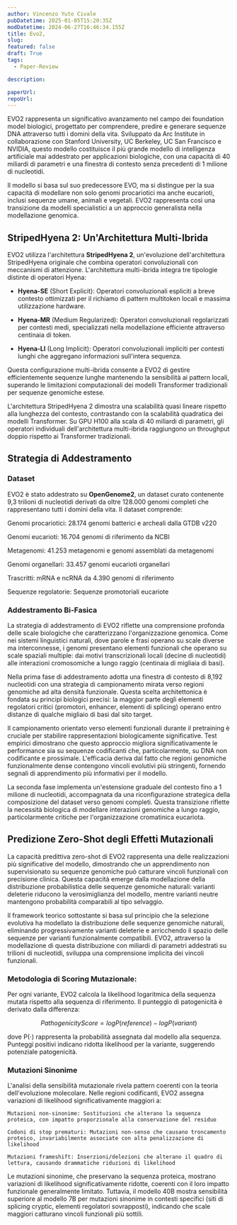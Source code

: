 ```yaml
---
author: Vincenzo Yuto Civale
pubDatetime: 2025-01-05T15:20:35Z
modDatetime: 2024-06-27T16:46:34.155Z
title: Evo2, 
slug:
featured: false
draft: True
tags:
  - Paper-Review

description: 

paperUrl:
repoUrl: 
---
```


EVO2 rappresenta un significativo avanzamento nel campo dei foundation model biologici, progettato per comprendere, predire e generare sequenze DNA attraverso tutti i domini della vita. Sviluppato da Arc Institute in collaborazione con Stanford University, UC Berkeley, UC San Francisco e NVIDIA, questo modello costituisce il più grande modello di intelligenza artificiale mai addestrato per applicazioni biologiche, con una capacità di 40 miliardi di parametri e una finestra di contesto senza precedenti di 1 milione di nucleotidi.

Il modello si basa sul suo predecessore EVO, ma si distingue per la sua capacità di modellare non solo genomi procariotici ma anche eucarioti, inclusi sequenze umane, animali e vegetali. EVO2 rappresenta così una transizione da modelli specialistici a un approccio generalista nella modellazione genomica.

## StripedHyena 2: Un'Architettura Multi-Ibrida

EVO2 utilizza l'architettura **StripedHyena 2**, un'evoluzione dell'architettura StripedHyena originale che combina operatori convoluzionali con meccanismi di attenzione. L'architettura multi-ibrida integra tre tipologie distinte di operatori Hyena:

- **Hyena-SE** (Short Explicit): Operatori convoluzionali espliciti a breve contesto ottimizzati per il richiamo di pattern multitoken locali e massima utilizzazione hardware.

- **Hyena-MR** (Medium Regularized): Operatori convoluzionali regolarizzati per contesti medi, specializzati nella modellazione efficiente attraverso centinaia di token.

- **Hyena-LI** (Long Implicit): Operatori convoluzionali impliciti per contesti lunghi che aggregano informazioni sull'intera sequenza.

Questa configurazione multi-ibrida consente a EVO2 di gestire efficientemente sequenze lunghe mantenendo la sensibilità ai pattern locali, superando le limitazioni computazionali dei modelli Transformer tradizionali per sequenze genomiche estese.

L'architettura StripedHyena 2 dimostra una scalabilità quasi lineare rispetto alla lunghezza del contesto, contrastando con la scalabilità quadratica dei modelli Transformer. Su GPU H100 alla scala di 40 miliardi di parametri, gli operatori individuali dell'architettura multi-ibrida raggiungono un throughput doppio rispetto ai Transformer tradizionali.

## Strategia di Addestramento

### Dataset

EVO2 è stato addestrato su **OpenGenome2**, un dataset curato contenente 9,3 trilioni di nucleotidi derivati da oltre 128.000 genomi completi che rappresentano tutti i domini della vita. Il dataset comprende:

Genomi procariotici: 28.174 genomi batterici e archeali dalla GTDB v220

Genomi eucarioti: 16.704 genomi di riferimento da NCBI

Metagenomi: 41.253 metagenomi e genomi assemblati da metagenomi

Genomi organellari: 33.457 genomi eucarioti organellari

Trascritti: mRNA e ncRNA da 4.390 genomi di riferimento

Sequenze regolatorie: Sequenze promotoriali eucariote

### Addestramento Bi-Fasica

La strategia di addestramento di EVO2 riflette una comprensione profonda delle scale biologiche che caratterizzano l'organizzazione genomica. Come nei sistemi linguistici naturali, dove parole e frasi operano su scale diverse ma interconnesse, i genomi presentano elementi funzionali che operano su scale spaziali multiple: dai motivi transcrizionali locali (decine di nucleotidi) alle interazioni cromosomiche a lungo raggio (centinaia di migliaia di basi).

Nella prima fase di addestramento adotta una finestra di contesto di 8,192 nucleotidi con una strategia di campionamento mirata verso regioni genomiche ad alta densità funzionale. Questa scelta architettonica è fondata su principi biologici precisi: la maggior parte degli elementi regolatori critici (promotori, enhancer, elementi di splicing) operano entro distanze di qualche migliaio di basi dal sito target.

Il campionamento orientato verso elementi funzionali durante il pretraining è cruciale per stabilire rappresentazioni biologicamente significative. Test empirici dimostrano che questo approccio migliora significativamente le performance sia su sequenze codificanti che, particolarmente, su DNA non codificante e prossimale. L'efficacia deriva dal fatto che regioni genomiche funzionalmente dense contengono vincoli evolutivi più stringenti, fornendo segnali di apprendimento più informativi per il modello.

La seconda fase implementa un'estensione graduale del contesto fino a 1 milione di nucleotidi, accompagnata da una riconfigurazione strategica della composizione del dataset verso genomi completi. Questa transizione riflette la necessità biologica di modellare interazioni genomiche a lungo raggio, particolarmente critiche per l'organizzazione cromatinica eucariota.

## Predizione Zero-Shot degli Effetti Mutazionali

La capacità predittiva zero-shot di EVO2 rappresenta una delle realizzazioni più significative del modello, dimostrando che un apprendimento non supervisionato su sequenze genomiche può catturare vincoli funzionali con precisione clinica. Questa capacità emerge dalla modellazione della distribuzione probabilistica delle sequenze genomiche naturali: varianti deleterie riducono la verosimiglianza del modello, mentre varianti neutre mantengono probabilità comparabili al tipo selvaggio.

Il framework teorico sottostante si basa sul principio che la selezione evolutiva ha modellato la distribuzione delle sequenze genomiche naturali, eliminando progressivamente varianti deleterie e arricchendo il spazio delle sequenze per varianti funzionalmente compatibili. EVO2, attraverso la modellazione di questa distribuzione con miliardi di parametri addestrati su trilioni di nucleotidi, sviluppa una comprensione implicita dei vincoli funzionali.

### Metodologia di Scoring Mutazionale:

Per ogni variante, EVO2 calcola la likelihood logaritmica della sequenza mutata rispetto alla sequenza di riferimento. Il punteggio di patogenicità è derivato dalla differenza:

$$Pathogenicity Score=logP(reference)−logP(variant)$$

dove P(⋅) rappresenta la probabilità assegnata dal modello alla sequenza. Punteggi positivi indicano ridotta likelihood per la variante, suggerendo potenziale patogenicità.


### Mutazioni Sinonime

L'analisi della sensibilità mutazionale rivela pattern coerenti con la teoria dell'evoluzione molecolare. Nelle regioni codificanti, EVO2 assegna variazioni di likelihood significativamente maggiori a:

    Mutazioni non-sinonime: Sostituzioni che alterano la sequenza proteica, con impatto proporzionale alla conservazione del residuo

    Codoni di stop prematuri: Mutazioni non-senso che causano troncamento proteico, invariabilmente associate con alta penalizzazione di likelihood

    Mutazioni frameshift: Inserzioni/delezioni che alterano il quadro di lettura, causando drammatiche riduzioni di likelihood

Le mutazioni sinonime, che preservano la sequenza proteica, mostrano variazioni di likelihood significativamente ridotte, coerenti con il loro impatto funzionale generalmente limitato. Tuttavia, il modello 40B mostra sensibilità superiore al modello 7B per mutazioni sinonime in contesti specifici (siti di splicing cryptic, elementi regolatori sovrapposti), indicando che scale maggiori catturano vincoli funzionali più sottili.